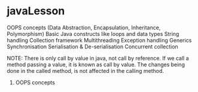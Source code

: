 # javaLesson

OOPS concepts (Data Abstraction, Encapsulation, Inheritance, Polymorphism)
Basic Java constructs like loops and data types
String handling
Collection framework
Multithreading
Exception handling
Generics
Synchronisation
Serialisation & De-serialisation
Concurrent collection

NOTE:
There is only call by value in java, not call by reference. If we call a method passing a value, it is known as call by value. The changes being done in the called method, is not affected in the calling method.

1. OOPS concepts

